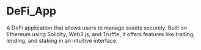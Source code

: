 # DeFi_App
 A DeFi application that allows users to manage assets securely. Built on Ethereum using Solidity, Web3.js, and Truffle, it offers features like trading, lending, and staking in an intuitive interface.
